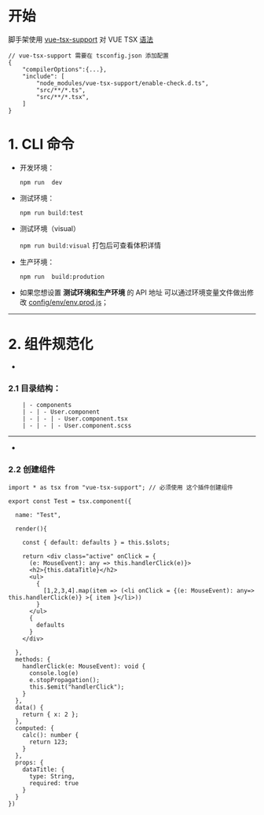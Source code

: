# 开始
脚手架使用 [vue-tsx-support](https://www.npmjs.com/package/vue-tsx-support "vue-tsx-support") 对 VUE TSX [语法](https://github.com/vuejs/jsx "语法")

    // vue-tsx-support 需要在 tsconfig.json 添加配置 
    {
    	"compilerOptions":{...},
    	"include": [
    		"node_modules/vue-tsx-support/enable-check.d.ts", 
    		"src/**/*.ts",
    		"src/**/*.tsx",
    	]
    }
# 1. CLI 命令
-   开发环境：

	`npm run  dev`

-  测试环境：

	`npm run build:test`
-  测试环境（visual）

	`npm run build:visual` 打包后可查看体积详情
-  生产环境：

	`npm run  build:prodution`


-  如果您想设置  **测试环境和生产环境**    的 API 地址 可以通过环境变量文件做出修改  [config/env/env.prod.js][config/env/env.prod.js]；


------------



# 2.  组件规范化
- 
###    2.1 目录结构：

    	| - components
    	| - | - User.component
    	| - | - | - User.component.tsx
    	| - | - | - User.component.scss
------------

- 
### 2.2 创建组件 


    import * as tsx from "vue-tsx-support"; // 必须使用 这个插件创建组件
	
    export const Test = tsx.component({
      
      name: "Test",
    
      render(){
    
        const { default: defaults } = this.$slots;
    
        return <div class="active" onClick = {
          (e: MouseEvent): any => this.handlerClick(e)}>
          <h2>{this.dataTitle}</h2>
          <ul>
            {
              [1,2,3,4].map(item => (<li onClick = {(e: MouseEvent): any=> this.handlerClick(e)} >{ item }</li>))
            }
          </ul>
          {
            defaults
          }
        </div>
        
      },
      methods: {
        handlerClick(e: MouseEvent): void {
          console.log(e)
          e.stopPropagation();
          this.$emit("handlerClick");
        }
      },
      data() {
        return { x: 2 };
      },
      computed: {
        calc(): number {
          return 123;
        }
      },
      props: {
        dataTitle: {
          type: String,
          required: true
        }
      }
    })





[config/env/env.prod.js]: https://github.com/123hyh/vue-ts-cli/blob/master/config/env/env.prod.js
[参考]:  https://github.com/vuejs/jsx